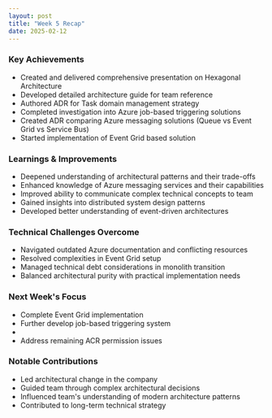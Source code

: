 ```yaml
---
layout: post
title: "Week 5 Recap"
date: 2025-02-12
---
```


### Key Achievements

- Created and delivered comprehensive presentation on Hexagonal Architecture
- Developed detailed architecture guide for team reference
- Authored ADR for Task domain management strategy
- Completed investigation into Azure job-based triggering solutions
- Created ADR comparing Azure messaging solutions (Queue vs Event Grid vs Service Bus)
- Started implementation of Event Grid based solution

### Learnings & Improvements

- Deepened understanding of architectural patterns and their trade-offs
- Enhanced knowledge of Azure messaging services and their capabilities
- Improved ability to communicate complex technical concepts to team
- Gained insights into distributed system design patterns
- Developed better understanding of event-driven architectures

### Technical Challenges Overcome

- Navigated outdated Azure documentation and conflicting resources
- Resolved complexities in Event Grid setup
- Managed technical debt considerations in monolith transition
- Balanced architectural purity with practical implementation needs

### Next Week's Focus

- Complete Event Grid implementation
- Further develop job-based triggering system
-
- Address remaining ACR permission issues

### Notable Contributions

- Led architectural change in the company
- Guided team through complex architectural decisions
- Influenced team's understanding of modern architecture patterns
- Contributed to long-term technical strategy
